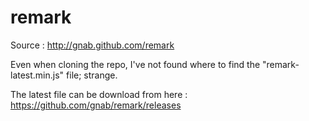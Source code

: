 # remark

Source : http://gnab.github.com/remark

Even when cloning the repo, I've not found where to find the "remark-latest.min.js" file; strange.

The latest file can be download from here : https://github.com/gnab/remark/releases

